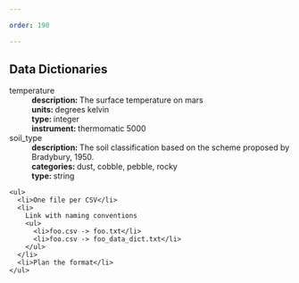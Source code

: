 ```yaml
---

order: 190

---
```


## Data Dictionaries
<div>
  <div class="small two-col left">
    <dl>
      <dt>temperature</dt>
      <dd><strong>description: </strong>The surface temperature on mars</dd>
      <dd><strong>units: </strong>degrees kelvin</dd>
      <dd><strong>type: </strong>integer</dd>
      <dd><strong>instrument: </strong>thermomatic 5000</dd>
      <dt>soil_type</dt>
      <dd><strong>description: </strong>The soil classification based on
      the scheme proposed by Bradybury, 1950. </dd>
      <dd><strong>categories: </strong>dust, cobble, pebble, rocky</dd>
      <dd><strong>type: </strong>string</dd>
    </dl>
  </div>
  <div class=" two-col right">
  
    <ul>
      <li>One file per CSV</li>
      <li>
        Link with naming conventions
        <ul>
          <li>foo.csv -> foo.txt</li>
          <li>foo.csv -> foo_data_dict.txt</li>
        </ul>
      </li>
      <li>Plan the format</li>
    </ul>
  </div>
</div>
    








